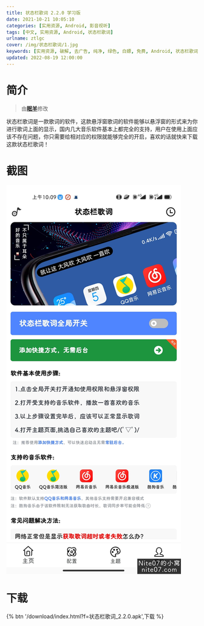 ```yaml
---
title: 状态栏歌词 2.2.0 学习版
date: 2021-10-21 10:05:10
categories: [实用资源, Android, 影音视听]
tags: [中文, 实用资源, Android, 状态栏歌词]
urlname: ztlgc
cover: /img/状态栏歌词/1.jpg
keywords: [实用资源, 破解, 去广告, 纯净, 绿色, 白嫖, 免费, Android, 状态栏歌词]
updated: 2022-08-19 12:00:00
---
```


# 简介

> 由[**眠羊**](/laiyuan)修改

状态栏歌词是一款歌词的软件，这款悬浮窗歌词的软件能够以悬浮窗的形式来为你进行歌词上面的显示，国内几大音乐软件基本上都完全的支持，用户在使用上面应该不存在问题，你只需要给相对应的权限就能够完全的开启，喜欢的话就快来下载这款状态栏歌词！

# 截图

![](/img/状态栏歌词/2.jpg)

# 下载

{% btn '/download/index.html?f=状态栏歌词_2.2.0.apk',下载 %}
